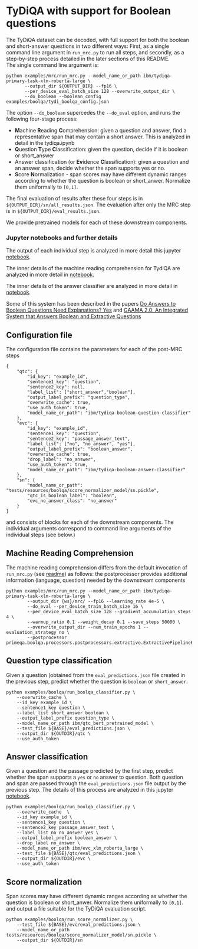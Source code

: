 # TyDiQA with support for Boolean questions

The TyDiQA dataset can be decoded, with full support for both the boolean and short-answer questions in two different ways:
First, as a single command line argument in `run_mrc.py` to run all steps, and secondly, as a step-by-step process detailed in the 
later sections of this README.  
The single command line argument is:
```shell
python examples/mrc/run_mrc.py --model_name_or_path ibm/tydiqa-primary-task-xlm-roberta-large \
       --output_dir ${OUTPUT_DIR} --fp16 \
       --per_device_eval_batch_size 128 --overwrite_output_dir \
       --do_boolean --boolean_config  examples/boolqa/tydi_boolqa_config.json
```
The option `--do_boolean` supercedes the `--do_eval` option, and runs the following four-stage process:

- **M**achine **R**eading **C**omprehension: given a question and answer, find a representative span that may contain a short answer. This is analyzed in detail in the tydiqa.ipynb
- **Q**uestion **T**ype **C**lassification: given the question, decide if it is boolean or short_answer
- Answer classification (or **Ev**idence **C**lassification): given a question and an answer span, decide whether the span supports yes or no. 
- **S**core **N**ormalization - span scores may have different dynamic ranges according to whether the question is boolean or short_anwer. Normalize them uniformally to `[0,1]`.

The final evaluation of results after these four steps is in `${OUTPUT_DIR}/sn/all_results.json`.  The evaluation after only the MRC step is in `${OUTPUT_DIR}/eval_results.json`.

We provide pretrained models for each of these downstream components.

### Jupyter notebooks and further details

The output of each individual step is analyzed in more detail this jupyter [notebook](../../notebooks/boolqa/eval_predictions.ipynb).

The inner details of the machine reading comprehension for TydiQA are analyzed in more detail in [notebook](../../notebooks/mrc/tydiqa.ipynb).

The inner details of the answer classifier are analyzed in more detail in [notebook](../../notebooks/boolqa/evc.ipynb).

Some of this system has been described in the papers [Do Answers to Boolean Questions Need Explanations? Yes](https://arxiv.org/abs/2112.07772) 
and [GAAMA 2.0: An Integrated System that Answers Boolean and Extractive Questions](https://arxiv.org/abs/2206.08441)

## Configuration file

The configuration file contains the parameters for each of the post-MRC steps
```
{
    "qtc": {
        "id_key": "example_id",
        "sentence1_key": "question",
        "sentence2_key": null,
        "label_list": ["short_answer","boolean"],
        "output_label_prefix": "question_type",
        "overwrite_cache": true,
        "use_auth_token": true,
        "model_name_or_path": "ibm/tydiqa-boolean-question-classifier"
    },
    "evc": {
        "id_key": "example_id",
        "sentence1_key": "question",
        "sentence2_key": "passage_answer_text",
        "label_list": ["no", "no_answer", "yes"],
        "output_label_prefix": "boolean_answer",
        "overwrite_cache": true,
        "drop_label": "no_answer",
        "use_auth_token": true,
        "model_name_or_path": "ibm/tydiqa-boolean-answer-classifier"
    },
    "sn": {
        "model_name_or_path": "tests/resources/boolqa/score_normalizer_model/sn.pickle",
        "qtc_is_boolean_label": "boolean",
        "evc_no_answer_class": "no_answer"
    }
}
```
and consists of blocks for each of the downstream components.  The individual arguments correspond to command line arguments of the individual steps (see below.)



## Machine Reading Comprehension

The machine reading comprehension differs from the default invocation of `run_mrc.py` (see [readme](../mrc/README.md))
as follows: the postprocessor provides additional information (language, question)
needed by the downstream components

```shell
python examples/mrc/run_mrc.py --model_name_or_path ibm/tydiqa-primary-task-xlm-roberta-large \
        --output_dir {ws}/mrc/ --fp16 --learning_rate 4e-5 \
        --do_eval --per_device_train_batch_size 16 \
        --per_device_eval_batch_size 128 --gradient_accumulation_steps 4 \
        --warmup_ratio 0.1 --weight_decay 0.1 --save_steps 50000 \
        --overwrite_output_dir --num_train_epochs 1 --evaluation_strategy no \
        --postprocessor primeqa.boolqa.processors.postprocessors.extractive.ExtractivePipelinePostProcessor
```

## Question type classification

Given a question (obtained from the `eval_predictions.json` file created in the previous step, predict
whether the question is `boolean` or `short_answer`.

```shell
python examples/boolqa/run_boolqa_classifier.py \
    --overwrite_cache \
    --id_key example_id \
    --sentence1_key question \
    --label_list short_answer boolean \
    --output_label_prefix question_type \
    --model_name_or_path ibm/qtc_bert_pretrained_model \
    --test_file ${BASE}/eval_predictions.json \
    --output_dir ${OUTDIR}/qtc \
    --use_auth_token
```
## Answer classification

Given a question and the passage predicted by the first step, predict whether the span supports
a `yes` or `no` answer to question.  Both question and span are passed through the `eval_predictions.json`
file output by the previous step.  The details of this process are analyzed in this jupyter [notebook](../../notebooks/boolqa/evc.ipynb).

```shell
python examples/boolqa/run_boolqa_classifier.py \
    --overwrite_cache  \
    --id_key example_id \
    --sentence1_key question \
    --sentence2_key passage_answer_text \
    --label_list no no_answer yes \
    --output_label_prefix boolean_answer \
    --drop_label no_answer \
    --model_name_or_path ibm/evc_xlm_roberta_large \
    --test_file ${BASE}/qtc/eval_predictions.json \
    --output_dir ${OUTDIR}/evc \
    --use_auth_token
```

## Score normalization

Span scores may have different dynamic ranges according as whether the question is boolean or short_anwer. Normalize them uniformally to `[0,1]`.
and output a file suitable for the TyDiQA evaluation script.

```shell
python examples/boolqa/run_score_normalizer.py \
    --test_file ${BASE}/evc/eval_predictions.json \
    --model_name_or_path tests/resources/boolqa/score_normalizer_model/sn.pickle \
    --output_dir ${OUTDIR}/sn
```
